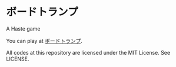 ボードトランプ
===============
A Haste game

You can play at [ボードトランプ](http://ayu-mushi.github.io/new-trump-game).

All codes at this repository are licensed under the MIT License.
See LICENSE.
